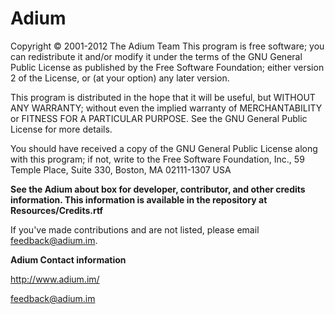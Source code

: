 Adium
=====

  Copyright © 2001-2012 The Adium Team
  This program is free software; you can redistribute it and/or modify
  it under the terms of the GNU General Public License as published by
  the Free Software Foundation; either version 2 of the License, or
  (at your option) any later version.

  This program is distributed in the hope that it will be useful,
  but WITHOUT ANY WARRANTY; without even the implied warranty of
  MERCHANTABILITY or FITNESS FOR A PARTICULAR PURPOSE. See the
  GNU General Public License for more details.

  You should have received a copy of the GNU General Public License
  along with this program; if not, write to the Free Software
  Foundation, Inc., 59 Temple Place, Suite 330, Boston, MA 02111-1307 USA

**See the Adium about box for developer, contributor, and other credits
information. This information is available in the repository at
Resources/Credits.rtf**

If you've made contributions and are not listed, please email <feedback@adium.im>.

**Adium Contact information**

http://www.adium.im/

feedback@adium.im
